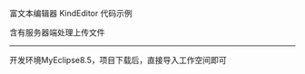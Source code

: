 ﻿
 富文本编辑器 KindEditor 代码示例  


 含有服务器端处理上传文件
 
 

 ----------------


  开发环境MyEclipse8.5，项目下载后，直接导入工作空间即可

 
 
 
 